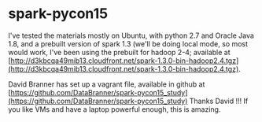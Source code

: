 # spark-pycon15

I've tested the materials mostly on Ubuntu, with python 2.7 and Oracle Java 1.8, and a prebuilt version of spark 1.3 (we'll be doing local mode, so most would work, I've been using the prebuilt for hadoop 2-4; available at [http://d3kbcqa49mib13.cloudfront.net/spark-1.3.0-bin-hadoop2.4.tgz](http://d3kbcqa49mib13.cloudfront.net/spark-1.3.0-bin-hadoop2.4.tgz).

David Branner has set up a vagrant file, available in github at [https://github.com/DataBranner/spark-pycon15_study](https://github.com/DataBranner/spark-pycon15_study) Thanks David !!! If you like VMs and have a laptop powerful enough, this is amazing.

